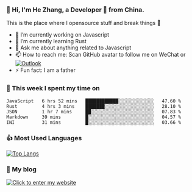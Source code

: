 ### 👋 Hi, I'm He Zhang, a Developer 🚀 from China.

This is the place where I opensource stuff and break things :rofl:

- 🔭  I’m currently working on Javascript
- 🌱  I’m currently learning Rust
- 💬  Ask me about anything related to Javascript
- 📫  How to reach me: Scan GitHub avatar to follow me on WeChat or [![Outlook](https://img.shields.io/badge/-Outlook-0078D4?style=flat&logo=Microsoft-Outlook&logoColor=white)](mailto:link@zhanghe.cool)
- ⚡  Fun fact: I am a father

### 💪 This week I spent my time on 
<!--START_SECTION:waka-->
```text
JavaScript   6 hrs 52 mins   ████████████░░░░░░░░░░░░░   47.60 % 
Rust         4 hrs 3 mins    ███████░░░░░░░░░░░░░░░░░░   28.10 % 
JSON         1 hr 7 mins     ██░░░░░░░░░░░░░░░░░░░░░░░   07.83 % 
Markdown     39 mins         █░░░░░░░░░░░░░░░░░░░░░░░░   04.57 % 
INI          31 mins         █░░░░░░░░░░░░░░░░░░░░░░░░   03.66 %
```
<!--END_SECTION:waka-->

### 👍 Most Used Languages
[![Top Langs](https://github-readme-stats.vercel.app/api/top-langs/?username=zhanghecool&layout=compact)](https://zhanghe.cool)

### 🌈 My blog 
[![Click to enter my website](https://cdn.jsdelivr.net/gh/zhanghecool/assets/images/gif/zhanghecools.gif)](https://zhanghe.cool)
